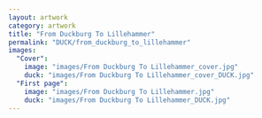 ```yaml
---
layout: artwork
category: artwork
title: "From Duckburg To Lillehammer"
permalink: "DUCK/from_duckburg_to_lillehammer"
images:
  "Cover":
    image: "images/From Duckburg To Lillehammer_cover.jpg"
    duck: "images/From Duckburg To Lillehammer_cover_DUCK.jpg"
  "First page":
    image: "images/From Duckburg To Lillehammer.jpg"
    duck: "images/From Duckburg To Lillehammer_DUCK.jpg"
---
```

